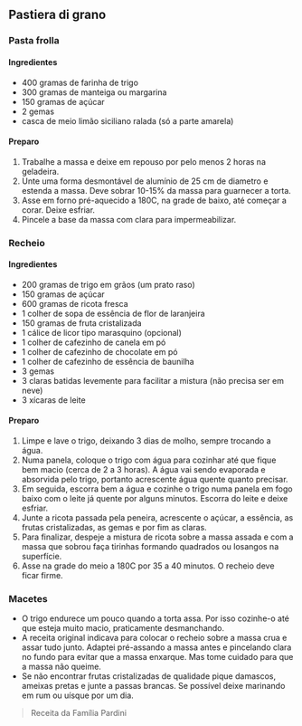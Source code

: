## Pastiera di grano 

### Pasta frolla

#### Ingredientes
* 400 gramas de farinha de trigo
* 300 gramas de manteiga ou margarina
* 150 gramas de açúcar
* 2 gemas
* casca de meio limão siciliano ralada (só a parte amarela)

#### Preparo
1. Trabalhe a massa e deixe em repouso por pelo menos 2 horas na geladeira.
2. Unte uma forma desmontável de alumínio de 25 cm de diametro e estenda a massa. Deve sobrar 10-15% da massa para guarnecer a torta.
4. Asse em forno pré-aquecido a 180C, na grade de baixo, até começar a corar. Deixe esfriar.
5. Pincele a base da massa com clara para impermeabilizar.

### Recheio

#### Ingredientes
* 200 gramas de trigo em grãos (um prato raso)
* 150 gramas de açúcar
* 600 gramas de ricota fresca
* 1 colher de sopa de essência de flor de laranjeira
* 150 gramas de fruta cristalizada
* 1 cálice de licor tipo marasquino (opcional)
* 1 colher de cafezinho de canela em pó
* 1 colher de cafezinho de chocolate em pó
* 1 colher de cafezinho de essência de baunilha
* 3 gemas
* 3 claras batidas levemente para facilitar a mistura (não precisa ser em neve)
* 3 xícaras de leite

#### Preparo

1. Limpe e lave o trigo, deixando 3 dias de molho, sempre trocando a água.
2. Numa panela, coloque o trigo com água para cozinhar até que fique bem macio (cerca de 2 a 3 horas).
A água vai sendo evaporada e absorvida pelo trigo, portanto acrescente água quente quanto precisar.
3. Em seguida, escorra bem a água e cozinhe o trigo numa panela em fogo baixo com o leite já quente por
alguns minutos. Escorra do leite e deixe esfriar.
4. Junte a ricota passada pela peneira, acrescente o açúcar, a
essência, as frutas cristalizadas, as gemas e por fim as claras.
5. Para finalizar, despeje a mistura de ricota sobre a massa assada e
com a massa que sobrou faça tirinhas formando quadrados ou losangos na
superfície.
6. Asse na grade do meio a 180C por 35 a 40 minutos. O recheio deve ficar firme.

### Macetes
* O trigo endurece um pouco quando a torta assa. Por isso cozinhe-o até que esteja muito macio, praticamente desmanchando.
* A receita original indicava para colocar o recheio sobre a massa crua e assar tudo junto. Adaptei pré-assando a massa antes e pincelando clara no fundo para evitar que a massa enxarque. Mas tome cuidado para que a massa não queime.
* Se não encontrar frutas cristalizadas de qualidade pique damascos, ameixas pretas e junte a passas brancas. Se possível deixe marinando em rum ou uísque por um dia.

> Receita da Família Pardini
